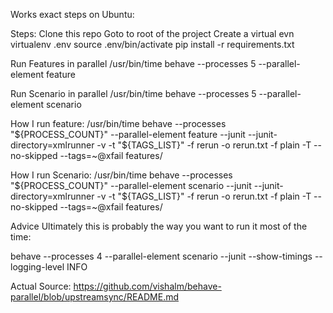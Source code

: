 Works exact steps on Ubuntu:

Steps:
Clone this repo
Goto to root of the project
Create a virtual evn
    virtualenv .env
    source .env/bin/activate
    pip install -r requirements.txt


Run Features in parallel
/usr/bin/time behave --processes 5 --parallel-element feature

Run Scenario in parallel
/usr/bin/time behave --processes 5 --parallel-element scenario

How I run feature:
/usr/bin/time behave --processes "${PROCESS_COUNT}"  --parallel-element feature --junit --junit-directory=xmlrunner -v -t "${TAGS_LIST}" -f rerun -o rerun.txt -f plain -T --no-skipped --tags=~@xfail features/


How I run Scenario:
/usr/bin/time behave --processes "${PROCESS_COUNT}"  --parallel-element scenario --junit --junit-directory=xmlrunner -v -t "${TAGS_LIST}" -f rerun -o rerun.txt -f plain -T --no-skipped --tags=~@xfail features/



Advice
Ultimately this is probably the way you want to run it most of the time:

behave --processes 4 --parallel-element scenario --junit --show-timings --logging-level INFO


Actual Source:
https://github.com/vishalm/behave-parallel/blob/upstreamsync/README.md